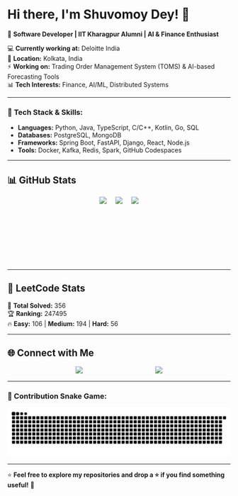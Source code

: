 # Hi there, I'm Shuvomoy Dey! 👋  

🚀 **Software Developer | IIT Kharagpur Alumni | AI & Finance Enthusiast**  

💻 **Currently working at:** Deloitte India  
📍 **Location:** Kolkata, India  
⚡ **Working on:** Trading Order Management System (TOMS) & AI-based Forecasting Tools  
📊 **Tech Interests:** Finance, AI/ML, Distributed Systems  

---

### 🔧 **Tech Stack & Skills**:
- **Languages:** Python, Java, TypeScript, C/C++, Kotlin, Go, SQL  
- **Databases:** PostgreSQL, MongoDB  
- **Frameworks:** Spring Boot, FastAPI, Django, React, Node.js  
- **Tools:** Docker, Kafka, Redis, Spark, GitHub Codespaces  

---


## 📊 GitHub Stats  

<div align="center" style="display: flex; flex-wrap: wrap; justify-content: center; align-items: center; gap: 20px;">
  <img src="https://github-readme-stats.vercel.app/api?username=shuvo151dey&show_icons=true&theme=tokyonight" height="150" />
  <img src="https://github-readme-streak-stats.herokuapp.com/?user=shuvo151dey&theme=tokyonight" height="150" />
  <img src="https://github-readme-stats.vercel.app/api/top-langs/?username=shuvo151dey&layout=compact&theme=tokyonight" height="150" />
</div>

---

## 🚀 LeetCode Stats
<!-- LEETCODE-STATS-START -->
🔢 **Total Solved:** 356  
🏆 **Ranking:** 247495  
🔥 **Easy:** 106 | **Medium:** 194 | **Hard:** 56  
<!-- LEETCODE-STATS-END -->


---

## 🌐 Connect with Me  

<div align="center" style="display: flex; flex-wrap: wrap; justify-content: space-evenly; align-items: center; gap: 10px;">
  <a href="https://www.linkedin.com/in/shuvomoy-dey">
    <img src="https://img.shields.io/badge/LinkedIn-blue?style=for-the-badge&logo=linkedin" />
  </a>
  <a href="mailto:shuvo151dey@gmail.com">
    <img src="https://img.shields.io/badge/Email-red?style=for-the-badge&logo=gmail" />
  </a>
</div>

---

### 🐍 Contribution Snake Game:
![snake gif](https://github.com/shuvo151dey/shuvo151dey/blob/output/github-contribution-grid-snake.svg)

---

⭐ **Feel free to explore my repositories and drop a ⭐ if you find something useful!** 🚀  
